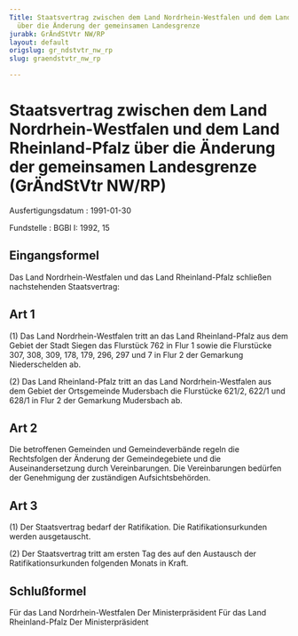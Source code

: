 ```yaml
---
Title: Staatsvertrag zwischen dem Land Nordrhein-Westfalen und dem Land Rheinland-Pfalz
  über die Änderung der gemeinsamen Landesgrenze
jurabk: GrÄndStVtr NW/RP
layout: default
origslug: gr_ndstvtr_nw_rp
slug: graendstvtr_nw_rp

---
```


# Staatsvertrag zwischen dem Land Nordrhein-Westfalen und dem Land Rheinland-Pfalz über die Änderung der gemeinsamen Landesgrenze (GrÄndStVtr NW/RP)

Ausfertigungsdatum
:   1991-01-30

Fundstelle
:   BGBl I: 1992, 15



## Eingangsformel

Das Land Nordrhein-Westfalen und das Land Rheinland-Pfalz schließen nachstehenden Staatsvertrag:


## Art 1

(1) Das Land Nordrhein-Westfalen tritt an das Land Rheinland-Pfalz aus dem Gebiet der Stadt Siegen das Flurstück 762 in Flur 1 sowie die Flurstücke 307, 308, 309, 178, 179, 296, 297 und 7 in Flur 2 der Gemarkung Niederschelden ab.

(2) Das Land Rheinland-Pfalz tritt an das Land Nordrhein-Westfalen aus dem Gebiet der Ortsgemeinde Mudersbach die Flurstücke 621/2, 622/1 und 628/1 in Flur 2 der Gemarkung Mudersbach ab.


## Art 2

Die betroffenen Gemeinden und Gemeindeverbände regeln die Rechtsfolgen der Änderung der Gemeindegebiete und die Auseinandersetzung durch Vereinbarungen. Die Vereinbarungen bedürfen der Genehmigung der zuständigen Aufsichtsbehörden.


## Art 3

(1) Der Staatsvertrag bedarf der Ratifikation. Die Ratifikationsurkunden werden ausgetauscht.

(2) Der Staatsvertrag tritt am ersten Tag des auf den Austausch der Ratifikationsurkunden folgenden Monats in Kraft.


## Schlußformel

Für das Land Nordrhein-Westfalen
Der Ministerpräsident
Für das Land Rheinland-Pfalz
Der Ministerpräsident

